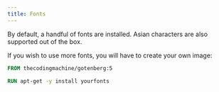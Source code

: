 ```yaml
---
title: Fonts
---
```


By default, a handful of fonts are installed. Asian characters are also supported out of the box.

If you wish to use more fonts, you will have to create your own image:

```Dockerfile
FROM thecodingmachine/gotenberg:5

RUN apt-get -y install yourfonts
```